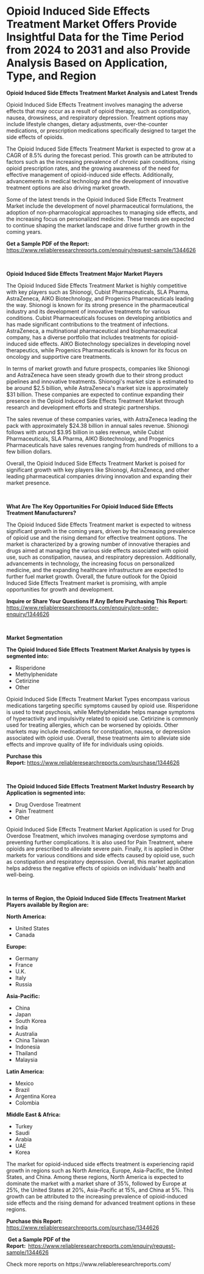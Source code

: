 <p><h1>Opioid Induced Side Effects Treatment Market Offers Provide Insightful Data for the Time Period from 2024 to 2031 and also Provide Analysis Based on Application, Type, and Region</h1></p><p><strong>Opioid Induced Side Effects Treatment Market Analysis and Latest Trends</strong></p>
<p><p>Opioid Induced Side Effects Treatment involves managing the adverse effects that may occur as a result of opioid therapy, such as constipation, nausea, drowsiness, and respiratory depression. Treatment options may include lifestyle changes, dietary adjustments, over-the-counter medications, or prescription medications specifically designed to target the side effects of opioids.</p><p>The Opioid Induced Side Effects Treatment Market is expected to grow at a CAGR of 8.5% during the forecast period. This growth can be attributed to factors such as the increasing prevalence of chronic pain conditions, rising opioid prescription rates, and the growing awareness of the need for effective management of opioid-induced side effects. Additionally, advancements in medical technology and the development of innovative treatment options are also driving market growth.</p><p>Some of the latest trends in the Opioid Induced Side Effects Treatment Market include the development of novel pharmaceutical formulations, the adoption of non-pharmacological approaches to managing side effects, and the increasing focus on personalized medicine. These trends are expected to continue shaping the market landscape and drive further growth in the coming years.</p></p>
<p><strong>Get a Sample PDF of the Report:&nbsp;</strong> <a href="https://www.reliableresearchreports.com/enquiry/request-sample/1344626">https://www.reliableresearchreports.com/enquiry/request-sample/1344626</a></p>
<p>&nbsp;</p>
<p><strong>Opioid Induced Side Effects Treatment Major Market Players</strong></p>
<p><p>The Opioid Induced Side Effects Treatment Market is highly competitive with key players such as Shionogi, Cubist Pharmaceuticals, SLA Pharma, AstraZeneca, AIKO Biotechnology, and Progenics Pharmaceuticals leading the way. Shionogi is known for its strong presence in the pharmaceutical industry and its development of innovative treatments for various conditions. Cubist Pharmaceuticals focuses on developing antibiotics and has made significant contributions to the treatment of infections. AstraZeneca, a multinational pharmaceutical and biopharmaceutical company, has a diverse portfolio that includes treatments for opioid-induced side effects. AIKO Biotechnology specializes in developing novel therapeutics, while Progenics Pharmaceuticals is known for its focus on oncology and supportive care treatments.</p><p>In terms of market growth and future prospects, companies like Shionogi and AstraZeneca have seen steady growth due to their strong product pipelines and innovative treatments. Shionogi's market size is estimated to be around $2.5 billion, while AstraZeneca's market size is approximately $31 billion. These companies are expected to continue expanding their presence in the Opioid Induced Side Effects Treatment Market through research and development efforts and strategic partnerships.</p><p>The sales revenue of these companies varies, with AstraZeneca leading the pack with approximately $24.38 billion in annual sales revenue. Shionogi follows with around $3.95 billion in sales revenue, while Cubist Pharmaceuticals, SLA Pharma, AIKO Biotechnology, and Progenics Pharmaceuticals have sales revenues ranging from hundreds of millions to a few billion dollars.</p><p>Overall, the Opioid Induced Side Effects Treatment Market is poised for significant growth with key players like Shionogi, AstraZeneca, and other leading pharmaceutical companies driving innovation and expanding their market presence.</p></p>
<p>&nbsp;</p>
<p><strong>What Are The Key Opportunities For Opioid Induced Side Effects Treatment Manufacturers?</strong></p>
<p><p>The Opioid Induced Side Effects Treatment market is expected to witness significant growth in the coming years, driven by the increasing prevalence of opioid use and the rising demand for effective treatment options. The market is characterized by a growing number of innovative therapies and drugs aimed at managing the various side effects associated with opioid use, such as constipation, nausea, and respiratory depression. Additionally, advancements in technology, the increasing focus on personalized medicine, and the expanding healthcare infrastructure are expected to further fuel market growth. Overall, the future outlook for the Opioid Induced Side Effects Treatment market is promising, with ample opportunities for growth and development.</p></p>
<p><strong>Inquire or Share Your Questions If Any Before Purchasing This Report:</strong> <a href="https://www.reliableresearchreports.com/enquiry/pre-order-enquiry/1344626">https://www.reliableresearchreports.com/enquiry/pre-order-enquiry/1344626</a></p>
<p>&nbsp;</p>
<p><strong>Market Segmentation</strong></p>
<p><strong>The Opioid Induced Side Effects Treatment Market Analysis by types is segmented into:</strong></p>
<p><ul><li>Risperidone</li><li>Methylphenidate</li><li>Cetirizine</li><li>Other</li></ul></p>
<p><p>Opioid Induced Side Effects Treatment Market Types encompass various medications targeting specific symptoms caused by opioid use. Risperidone is used to treat psychosis, while Methylphenidate helps manage symptoms of hyperactivity and impulsivity related to opioid use. Cetirizine is commonly used for treating allergies, which can be worsened by opioids. Other markets may include medications for constipation, nausea, or depression associated with opioid use. Overall, these treatments aim to alleviate side effects and improve quality of life for individuals using opioids.</p></p>
<p><strong>Purchase this Report:&nbsp;</strong><a href="https://www.reliableresearchreports.com/purchase/1344626">https://www.reliableresearchreports.com/purchase/1344626</a></p>
<p>&nbsp;</p>
<p><strong>The Opioid Induced Side Effects Treatment Market Industry Research by Application is segmented into:</strong></p>
<p><ul><li>Drug Overdose Treatment</li><li>Pain Treatment</li><li>Other</li></ul></p>
<p><p>Opioid Induced Side Effects Treatment Market Application is used for Drug Overdose Treatment, which involves managing overdose symptoms and preventing further complications. It is also used for Pain Treatment, where opioids are prescribed to alleviate severe pain. Finally, it is applied in Other markets for various conditions and side effects caused by opioid use, such as constipation and respiratory depression. Overall, this market application helps address the negative effects of opioids on individuals' health and well-being.</p></p>
<p>&nbsp;</p>
<p><strong>In terms of Region, the Opioid Induced Side Effects Treatment Market Players available by Region are:</strong></p>
<p>
    <p> <strong> North America: </strong>
        <ul>
            <li>United States</li>
            <li>Canada</li>
        </ul>
        </p> 
    <p> <strong> Europe: </strong>
        <ul>
            <li>Germany</li>
            <li>France</li>
            <li>U.K.</li>
            <li>Italy</li>
            <li>Russia</li>
        </ul>
        </p> 
    <p> <strong> Asia-Pacific: </strong>
        <ul>
            <li>China</li>
            <li>Japan</li>
            <li>South Korea</li>
            <li>India</li>
            <li>Australia</li>
            <li>China Taiwan</li>
            <li>Indonesia</li>
            <li>Thailand</li>
            <li>Malaysia</li>
        </ul>
        </p> 
    <p> <strong> Latin America: </strong>
        <ul>
            <li>Mexico</li>
            <li>Brazil</li>
            <li>Argentina Korea</li>
            <li>Colombia</li>
        </ul>
        </p> 
    <p> <strong> Middle East & Africa: </strong>
        <ul>
            <li>Turkey</li>
            <li>Saudi</li>
            <li>Arabia</li>
            <li>UAE</li>
            <li>Korea</li>
        </ul>
    </p>
    </p>
<p><p>The market for opioid-induced side effects treatment is experiencing rapid growth in regions such as North America, Europe, Asia-Pacific, the United States, and China. Among these regions, North America is expected to dominate the market with a market share of 35%, followed by Europe at 25%, the United States at 20%, Asia-Pacific at 15%, and China at 5%. This growth can be attributed to the increasing prevalence of opioid-induced side effects and the rising demand for advanced treatment options in these regions.</p></p>
<p><strong>Purchase this Report: </strong><a href="https://www.reliableresearchreports.com/purchase/1344626">https://www.reliableresearchreports.com/purchase/1344626</a></p>
<p>&nbsp;<strong>Get a Sample PDF of the Report:&nbsp;&nbsp;</strong><a href="https://www.reliableresearchreports.com/enquiry/request-sample/1344626">https://www.reliableresearchreports.com/enquiry/request-sample/1344626</a></p>
<p><strong></strong></p>
<p>Check more reports on https://www.reliableresearchreports.com/</p>